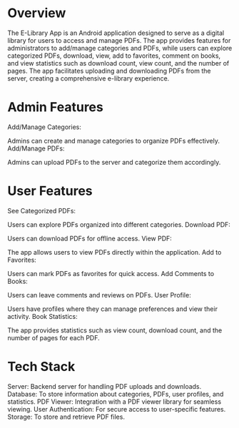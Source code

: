 # Overview
The E-Library App is an Android application designed to serve as a digital library for users to access and manage PDFs. The app provides features for administrators to add/manage categories and PDFs, while users can explore categorized PDFs, download, view, add to favorites, comment on books, and view statistics such as download count, view count, and the number of pages. The app facilitates uploading and downloading PDFs from the server, creating a comprehensive e-library experience.
# Admin Features
Add/Manage Categories:

Admins can create and manage categories to organize PDFs effectively.
Add/Manage PDFs:

Admins can upload PDFs to the server and categorize them accordingly.
# User Features
See Categorized PDFs:

Users can explore PDFs organized into different categories.
Download PDF:

Users can download PDFs for offline access.
View PDF:

The app allows users to view PDFs directly within the application.
Add to Favorites:

Users can mark PDFs as favorites for quick access.
Add Comments to Books:

Users can leave comments and reviews on PDFs.
User Profile:

Users have profiles where they can manage preferences and view their activity.
Book Statistics:

The app provides statistics such as view count, download count, and the number of pages for each PDF.
# Tech Stack
Server: Backend server for handling PDF uploads and downloads.
Database: To store information about categories, PDFs, user profiles, and statistics.
PDF Viewer: Integration with a PDF viewer library for seamless viewing.
User Authentication: For secure access to user-specific features.
Storage: To store and retrieve PDF files.
